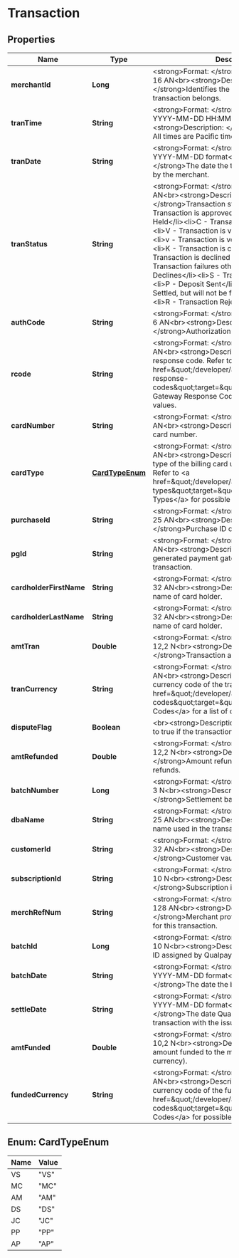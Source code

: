 
# Transaction

## Properties
Name | Type | Description | Notes
------------ | ------------- | ------------- | -------------
**merchantId** | **Long** | &lt;strong&gt;Format: &lt;/strong&gt;Variable length, up to 16 AN&lt;br&gt;&lt;strong&gt;Description: &lt;/strong&gt;Identifies the merchant to which this transaction belongs. |  [optional]
**tranTime** | **String** | &lt;strong&gt;Format: &lt;/strong&gt;Variable length,  in YYYY-MM-DD HH:MM:ss format&lt;br&gt;&lt;strong&gt;Description: &lt;/strong&gt;Transaction time. All times are Pacific time.  |  [optional]
**tranDate** | **String** | &lt;strong&gt;Format: &lt;/strong&gt;Fixed length, 10 AN, YYYY-MM-DD format&lt;br&gt;&lt;strong&gt;Description: &lt;/strong&gt;The date the transaction was captured by the merchant. |  [optional]
**tranStatus** | **String** | &lt;strong&gt;Format: &lt;/strong&gt;Fixed length, 1 AN&lt;br&gt;&lt;strong&gt;Description: &lt;/strong&gt;Transaction status.&lt;ul&gt;&lt;li&gt;A - Transaction is approved&lt;/li&gt;&lt;li&gt;H - Transaction Held&lt;/li&gt;&lt;li&gt;C - Transaction is captured&lt;/li&gt;&lt;li&gt;V - Transaction is voided by Merchant&lt;/li&gt;&lt;li&gt;v - Transaction is voided by System&lt;/li&gt;&lt;li&gt;K - Transaction is cancelled&lt;/li&gt;&lt;li&gt;D - Transaction is declined by issuer&lt;/li&gt;&lt;li&gt;F - Transaction failures other than Issuer Declines&lt;/li&gt;&lt;li&gt;S - Transaction Settled&lt;/li&gt;&lt;li&gt;P - Deposit Sent&lt;/li&gt;&lt;li&gt;N - Transaction Settled, but will not be funded by Qualpay&lt;/li&gt;&lt;li&gt;R - Transaction Rejected&lt;/li&gt;&lt;/ul&gt; |  [optional]
**authCode** | **String** | &lt;strong&gt;Format: &lt;/strong&gt;Variable length, up to 6 AN&lt;br&gt;&lt;strong&gt;Description: &lt;/strong&gt;Authorization code from issuer. |  [optional]
**rcode** | **String** | &lt;strong&gt;Format: &lt;/strong&gt;Fixed length, 3 AN&lt;br&gt;&lt;strong&gt;Description: &lt;/strong&gt;Gateway response code. Refer to &lt;a href&#x3D;\&quot;/developer/api/reference#gateway-response-codes\&quot;target&#x3D;\&quot;_blank\&quot;&gt;Payment Gateway Response Codes&lt;/a&gt; for possible values. |  [optional]
**cardNumber** | **String** | &lt;strong&gt;Format: &lt;/strong&gt;Fixed length, 16 AN&lt;br&gt;&lt;strong&gt;Description: &lt;/strong&gt;Masked card number.  |  [optional]
**cardType** | [**CardTypeEnum**](#CardTypeEnum) | &lt;strong&gt;Format: &lt;/strong&gt;Fixed length, 2 AN&lt;br&gt;&lt;strong&gt;Description: &lt;/strong&gt;Card type of the billing card used for the transaction. Refer to &lt;a href&#x3D;\&quot;/developer/api/reference#card-types\&quot;target&#x3D;\&quot;_blank\&quot;&gt;Card Types&lt;/a&gt; for possible values.  |  [optional]
**purchaseId** | **String** | &lt;strong&gt;Format: &lt;/strong&gt;Variable length, up to 25 AN&lt;br&gt;&lt;strong&gt;Description: &lt;/strong&gt;Purchase ID of the transaction. |  [optional]
**pgId** | **String** | &lt;strong&gt;Format: &lt;/strong&gt;Fixed length, 32 AN&lt;br&gt;&lt;strong&gt;Description: &lt;/strong&gt;Qualpay generated payment gateway ID for the transaction. |  [optional]
**cardholderFirstName** | **String** | &lt;strong&gt;Format: &lt;/strong&gt;Variable length, up to 32 AN&lt;br&gt;&lt;strong&gt;Description: &lt;/strong&gt;First name of card holder. |  [optional]
**cardholderLastName** | **String** | &lt;strong&gt;Format: &lt;/strong&gt;Variable length, up to 32 AN&lt;br&gt;&lt;strong&gt;Description: &lt;/strong&gt;Last name of card holder. |  [optional]
**amtTran** | **Double** | &lt;strong&gt;Format: &lt;/strong&gt;Variable length, up to 12,2 N&lt;br&gt;&lt;strong&gt;Description: &lt;/strong&gt;Transaction amount. |  [optional]
**tranCurrency** | **String** | &lt;strong&gt;Format: &lt;/strong&gt;Fixed length, 3 AN&lt;br&gt;&lt;strong&gt;Description: &lt;/strong&gt;Numeric currency code of the transaction. Refer to &lt;a href&#x3D;\&quot;/developer/api/reference#country-codes\&quot;target&#x3D;\&quot;_blank\&quot;&gt;Country Codes&lt;/a&gt; for a list of currency codes.  |  [optional]
**disputeFlag** | **Boolean** | &lt;br&gt;&lt;strong&gt;Description: &lt;/strong&gt;Will be set to true if the transaction is disputed. |  [optional]
**amtRefunded** | **Double** | &lt;strong&gt;Format: &lt;/strong&gt;Variable length, up to 12,2 N&lt;br&gt;&lt;strong&gt;Description: &lt;/strong&gt;Amount refunded if there are any refunds. |  [optional]
**batchNumber** | **Long** | &lt;strong&gt;Format: &lt;/strong&gt;Variable length, up to 3 N&lt;br&gt;&lt;strong&gt;Description: &lt;/strong&gt;Settlement batch number. |  [optional]
**dbaName** | **String** | &lt;strong&gt;Format: &lt;/strong&gt;Variable length, up to 25 AN&lt;br&gt;&lt;strong&gt;Description: &lt;/strong&gt;DBA name used in the transaction. |  [optional]
**customerId** | **String** | &lt;strong&gt;Format: &lt;/strong&gt;Variable length, up to 32 AN&lt;br&gt;&lt;strong&gt;Description: &lt;/strong&gt;Customer vault ID. |  [optional]
**subscriptionId** | **String** | &lt;strong&gt;Format: &lt;/strong&gt;Variable length, up to 10 N&lt;br&gt;&lt;strong&gt;Description: &lt;/strong&gt;Subscription identifier. |  [optional]
**merchRefNum** | **String** | &lt;strong&gt;Format: &lt;/strong&gt;Variable length, up to 128 AN&lt;br&gt;&lt;strong&gt;Description: &lt;/strong&gt;Merchant provided reference number for this transaction. |  [optional]
**batchId** | **Long** | &lt;strong&gt;Format: &lt;/strong&gt;Variable length, up to 10 N&lt;br&gt;&lt;strong&gt;Description: &lt;/strong&gt;Unique ID assigned by Qualpay to this batch. |  [optional]
**batchDate** | **String** | &lt;strong&gt;Format: &lt;/strong&gt;Fixed length, 10, YYYY-MM-DD format&lt;br&gt;&lt;strong&gt;Description: &lt;/strong&gt;The date the batch was closed. |  [optional]
**settleDate** | **String** | &lt;strong&gt;Format: &lt;/strong&gt;Fixed length, 10, YYYY-MM-DD format&lt;br&gt;&lt;strong&gt;Description: &lt;/strong&gt;The date Qualpay settled the transaction with the issuer. |  [optional]
**amtFunded** | **Double** | &lt;strong&gt;Format: &lt;/strong&gt;Variable length, up to 10,2 N&lt;br&gt;&lt;strong&gt;Description: &lt;/strong&gt;The amount funded to the merchant (in funded currency). |  [optional]
**fundedCurrency** | **String** | &lt;strong&gt;Format: &lt;/strong&gt;Fixed length, 3 AN&lt;br&gt;&lt;strong&gt;Description: &lt;/strong&gt;Numeric currency code of the funded amount. Refer to &lt;a href&#x3D;\&quot;/developer/api/reference#country-codes\&quot;target&#x3D;\&quot;_blank\&quot;&gt;Country Codes&lt;/a&gt; for possible values.  |  [optional]


<a name="CardTypeEnum"></a>
## Enum: CardTypeEnum
Name | Value
---- | -----
VS | &quot;VS&quot;
MC | &quot;MC&quot;
AM | &quot;AM&quot;
DS | &quot;DS&quot;
JC | &quot;JC&quot;
PP | &quot;PP&quot;
AP | &quot;AP&quot;



